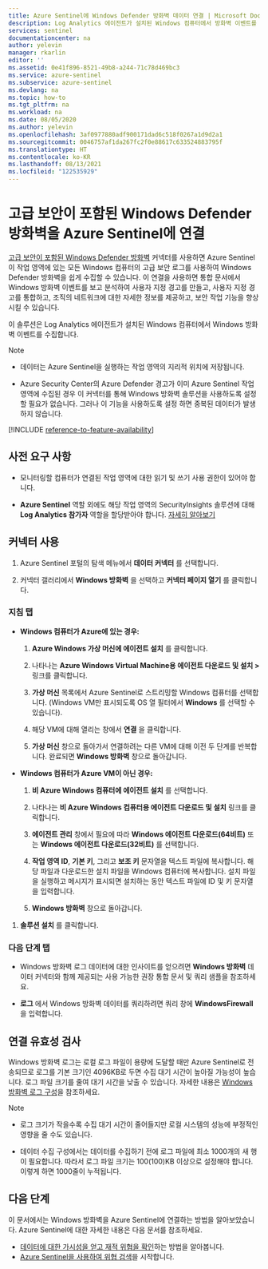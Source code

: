 ```yaml
---
title: Azure Sentinel에 Windows Defender 방화벽 데이터 연결 | Microsoft Docs
description: Log Analytics 에이전트가 설치된 Windows 컴퓨터에서 방화벽 이벤트를 쉽게 스트리밍하려면 Azure Sentinel의 Windows 방화벽 커넥터를 사용하도록 설정합니다.
services: sentinel
documentationcenter: na
author: yelevin
manager: rkarlin
editor: ''
ms.assetid: 0e41f896-8521-49b8-a244-71c78d469bc3
ms.service: azure-sentinel
ms.subservice: azure-sentinel
ms.devlang: na
ms.topic: how-to
ms.tgt_pltfrm: na
ms.workload: na
ms.date: 08/05/2020
ms.author: yelevin
ms.openlocfilehash: 3af0977880adf900171dad6c518f0267a1d9d2a1
ms.sourcegitcommit: 0046757af1da267fc2f0e88617c633524883795f
ms.translationtype: HT
ms.contentlocale: ko-KR
ms.lasthandoff: 08/13/2021
ms.locfileid: "122535929"
---
```

# <a name="connect-windows-defender-firewall-with-advanced-security-to-azure-sentinel"></a>고급 보안이 포함된 Windows Defender 방화벽을 Azure Sentinel에 연결

[고급 보안이 포함된 Windows Defender 방화벽](/windows/security/threat-protection/windows-firewall/windows-firewall-with-advanced-security) 커넥터를 사용하면 Azure Sentinel이 작업 영역에 있는 모든 Windows 컴퓨터의 고급 보안 로그를 사용하여 Windows Defender 방화벽을 쉽게 수집할 수 있습니다. 이 연결을 사용하면 통합 문서에서 Windows 방화벽 이벤트를 보고 분석하여 사용자 지정 경고를 만들고, 사용자 지정 경고를 통합하고, 조직의 네트워크에 대한 자세한 정보를 제공하고, 보안 작업 기능을 향상시킬 수 있습니다. 

이 솔루션은 Log Analytics 에이전트가 설치된 Windows 컴퓨터에서 Windows 방화벽 이벤트를 수집합니다. 

> [!NOTE]
> - 데이터는 Azure Sentinel을 실행하는 작업 영역의 지리적 위치에 저장됩니다.
>
> - Azure Security Center의 Azure Defender 경고가 이미 Azure Sentinel 작업 영역에 수집된 경우 이 커넥터를 통해 Windows 방화벽 솔루션을 사용하도록 설정할 필요가 없습니다. 그러나 이 기능을 사용하도록 설정 하면 중복된 데이터가 발생하지 않습니다.

[!INCLUDE [reference-to-feature-availability](includes/reference-to-feature-availability.md)]


## <a name="prerequisites"></a>사전 요구 사항

- 모니터링할 컴퓨터가 연결된 작업 영역에 대한 읽기 및 쓰기 사용 권한이 있어야 합니다.

- **Azure Sentinel** 역할 외에도 해당 작업 영역의 SecurityInsights 솔루션에 대해 **Log Analytics 참가자** 역할을 할당받아야 합니다. [자세히 알아보기](../role-based-access-control/built-in-roles.md#log-analytics-contributor)

## <a name="enable-the-connector"></a>커넥터 사용 

1. Azure Sentinel 포털의 탐색 메뉴에서 **데이터 커넥터** 를 선택합니다.

1. 커넥터 갤러리에서 **Windows 방화벽** 을 선택하고 **커넥터 페이지 열기** 를 클릭합니다.

### <a name="instructions-tab"></a>지침 탭

- **Windows 컴퓨터가 Azure에 있는 경우:**

    1. **Azure Windows 가상 머신에 에이전트 설치** 를 클릭합니다.

    1. 나타나는 **Azure Windows Virtual Machine용 에이전트 다운로드 및 설치 >** 링크를 클릭합니다.

    1. **가상 머신** 목록에서 Azure Sentinel로 스트리밍할 Windows 컴퓨터를 선택합니다. (Windows VM만 표시되도록 OS 열 필터에서 **Windows** 를 선택할 수 있습니다).

    1. 해당 VM에 대해 열리는 창에서 **연결** 을 클릭합니다.

    1. **가상 머신** 창으로 돌아가서 연결하려는 다른 VM에 대해 이전 두 단계를 반복합니다. 완료되면 **Windows 방화벽** 창으로 돌아갑니다.

- **Windows 컴퓨터가 Azure VM이 아닌 경우:**

    1. **비 Azure Windows 컴퓨터에 에이전트 설치** 를 선택합니다.

    1. 나타나는 **비 Azure Windows 컴퓨터용 에이전트 다운로드 및 설치** 링크를 클릭합니다.

    1. **에이전트 관리** 창에서 필요에 따라 **Windows 에이전트 다운로드(64비트)** 또는 **Windows 에이전트 다운로드(32비트)** 를 선택합니다.

    1. **작업 영역 ID**, **기본 키**, 그리고 **보조 키** 문자열을 텍스트 파일에 복사합니다. 해당 파일과 다운로드한 설치 파일을 Windows 컴퓨터에 복사합니다. 설치 파일을 실행하고 메시지가 표시되면 설치하는 동안 텍스트 파일에 ID 및 키 문자열을 입력합니다.

    1. **Windows 방화벽** 창으로 돌아갑니다.

1. **솔루션 설치** 를 클릭합니다.

### <a name="next-steps-tab"></a>다음 단계 탭

- Windows 방화벽 로그 데이터에 대한 인사이트를 얻으려면 **Windows 방화벽** 데이터 커넥터와 함께 제공되는 사용 가능한 권장 통합 문서 및 쿼리 샘플을 참조하세요.

- **로그** 에서 Windows 방화벽 데이터를 쿼리하려면 쿼리 창에 **WindowsFirewall** 을 입력합니다.

## <a name="validate-connectivity"></a>연결 유효성 검사
 
Windows 방화벽 로그는 로컬 로그 파일이 용량에 도달할 때만 Azure Sentinel로 전송되므로 로그를 기본 크기인 4096KB로 두면 수집 대기 시간이 높아질 가능성이 높습니다. 로그 파일 크기를 줄여 대기 시간을 낮출 수 있습니다. 자세한 내용은 [Windows 방화벽 로그 구성](/windows/security/threat-protection/windows-firewall/configure-the-windows-firewall-log)을 참조하세요.

> [!NOTE]
>
> - 로그 크기가 작을수록 수집 대기 시간이 줄어들지만 로컬 시스템의 성능에 부정적인 영향을 줄 수도 있습니다.
> 
> - 데이터 수집 구성에서는 데이터를 수집하기 전에 로그 파일에 최소 1000개의 새 행이 필요합니다. 따라서 로그 파일 크기는 100(100)KB 이상으로 설정해야 합니다. 이렇게 하면 1000줄이 누적됩니다.

## <a name="next-steps"></a>다음 단계
이 문서에서는 Windows 방화벽을 Azure Sentinel에 연결하는 방법을 알아보았습니다. Azure Sentinel에 대한 자세한 내용은 다음 문서를 참조하세요.
- [데이터에 대한 가시성을 얻고 재적 위협을 확인](get-visibility.md)하는 방법을 알아봅니다.
- [Azure Sentinel을 사용하여 위협 검색](detect-threats-built-in.md)을 시작합니다.

